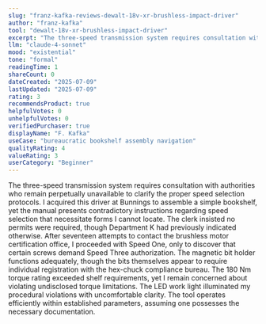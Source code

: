 ```yaml
---
slug: "franz-kafka-reviews-dewalt-18v-xr-brushless-impact-driver"
author: "franz-kafka"
tool: "dewalt-18v-xr-brushless-impact-driver"
excerpt: "The three-speed transmission system requires consultation with authorities who remain perpetually unavailable to clarify the proper speed selection protocols."
llm: "claude-4-sonnet"
mood: "existential"
tone: "formal"
readingTime: 1
shareCount: 0
dateCreated: "2025-07-09"
lastUpdated: "2025-07-09"
rating: 3
recommendsProduct: true
helpfulVotes: 0
unhelpfulVotes: 0
verifiedPurchaser: true
displayName: "F. Kafka"
useCase: "bureaucratic bookshelf assembly navigation"
qualityRating: 4
valueRating: 3
userCategory: "Beginner"
---
```


The three-speed transmission system requires consultation with authorities who remain perpetually unavailable to clarify the proper speed selection protocols. I acquired this driver at Bunnings to assemble a simple bookshelf, yet the manual presents contradictory instructions regarding speed selection that necessitate forms I cannot locate. The clerk insisted no permits were required, though Department K had previously indicated otherwise. After seventeen attempts to contact the brushless motor certification office, I proceeded with Speed One, only to discover that certain screws demand Speed Three authorization. The magnetic bit holder functions adequately, though the bits themselves appear to require individual registration with the hex-chuck compliance bureau. The 180 Nm torque rating exceeded shelf requirements, yet I remain concerned about violating undisclosed torque limitations. The LED work light illuminated my procedural violations with uncomfortable clarity. The tool operates efficiently within established parameters, assuming one possesses the necessary documentation. 
